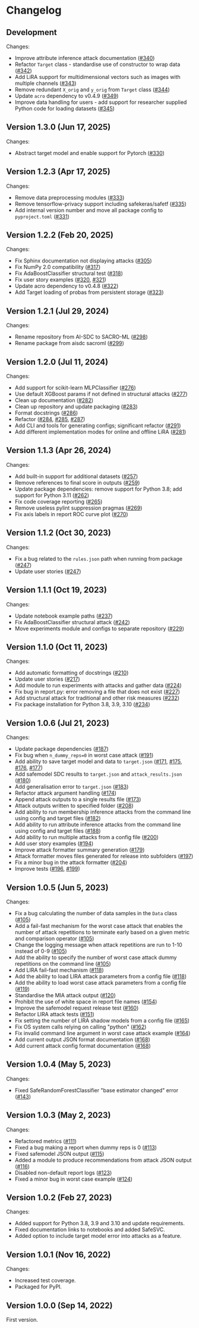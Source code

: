 # Changelog

## Development

Changes:
*   Improve attribute inference attack documentation ([#340](https://github.com/AI-SDC/SACRO-ML/pull/340))
*   Refactor `Target` class - standardise use of constructor to wrap data ([#342](https://github.com/AI-SDC/SACRO-ML/pull/342))
*   Add LiRA support for multidimensional vectors such as images with multiple channels ([#343](https://github.com/AI-SDC/SACRO-ML/pull/343))
*   Remove redundant `X_orig` and `y_orig` from `Target` class ([#344](https://github.com/AI-SDC/SACRO-ML/pull/344))
*   Update `acro` dependency to v0.4.9 ([#349](https://github.com/AI-SDC/SACRO-ML/pull/349))
*   Improve data handling for users - add support for researcher supplied Python code for loading datasets ([#345](https://github.com/AI-SDC/SACRO-ML/pull/345))

## Version 1.3.0 (Jun 17, 2025)

Changes:
*   Abstract target model and enable support for Pytorch ([#330](https://github.com/AI-SDC/SACRO-ML/pull/330))

## Version 1.2.3 (Apr 17, 2025)

Changes:
*   Remove data preprocessing modules ([#333](https://github.com/AI-SDC/SACRO-ML/pull/333))
*   Remove tensorflow-privacy support including safekeras/safetf ([#335](https://github.com/AI-SDC/SACRO-ML/pull/335))
*   Add internal version number and move all package config to `pyproject.toml` ([#331](https://github.com/AI-SDC/SACRO-ML/pull/331))

## Version 1.2.2 (Feb 20, 2025)

Changes:
*   Fix Sphinx documentation not displaying attacks ([#305](https://github.com/AI-SDC/SACRO-ML/pull/305))
*   Fix NumPy 2.0 compatibility ([#317](https://github.com/AI-SDC/SACRO-ML/pull/317))
*   Fix AdaBoostClassifier structural test ([#318](https://github.com/AI-SDC/SACRO-ML/pull/318))
*   Fix user story examples ([#320](https://github.com/AI-SDC/SACRO-ML/pull/320), [#321](https://github.com/AI-SDC/SACRO-ML/pull/321))
*   Update acro dependency to v0.4.8 ([#322](https://github.com/AI-SDC/SACRO-ML/pull/322))
*   Add Target loading of probas from persistent storage ([#323](https://github.com/AI-SDC/SACRO-ML/pull/323))

## Version 1.2.1 (Jul 29, 2024)

Changes:
*   Rename repository from AI-SDC to SACRO-ML ([#298](https://github.com/AI-SDC/SACRO-ML/pull/298))
*   Rename package from aisdc sacroml ([#299](https://github.com/AI-SDC/SACRO-ML/pull/299))

## Version 1.2.0 (Jul 11, 2024)

Changes:
*   Add support for scikit-learn MLPClassifier ([#276](https://github.com/AI-SDC/SACRO-ML/pull/276))
*   Use default XGBoost params if not defined in structural attacks ([#277](https://github.com/AI-SDC/SACRO-ML/pull/277))
*   Clean up documentation ([#282](https://github.com/AI-SDC/SACRO-ML/pull/282))
*   Clean up repository and update packaging ([#283](https://github.com/AI-SDC/SACRO-ML/pull/283))
*   Format docstrings ([#286](https://github.com/AI-SDC/SACRO-ML/pull/286))
*   Refactor ([#284](https://github.com/AI-SDC/SACRO-ML/pull/284), [#285](https://github.com/AI-SDC/SACRO-ML/pull/285), [#287](https://github.com/AI-SDC/SACRO-ML/pull/287))
*   Add CLI and tools for generating configs; significant refactor ([#291](https://github.com/AI-SDC/SACRO-ML/pull/291))
*   Add different implementation modes for online and offline LiRA ([#281](https://github.com/AI-SDC/SACRO-ML/pull/281))

## Version 1.1.3 (Apr 26, 2024)

Changes:
*   Add built-in support for additional datasets ([#257](https://github.com/AI-SDC/SACRO-ML/pull/257))
*   Remove references to final score in outputs ([#259](https://github.com/AI-SDC/SACRO-ML/pull/259))
*   Update package dependencies: remove support for Python 3.8; add support for Python 3.11 ([#262](https://github.com/AI-SDC/SACRO-ML/pull/262))
*   Fix code coverage reporting ([#265](https://github.com/AI-SDC/SACRO-ML/pull/265))
*   Remove useless pylint suppression pragmas ([#269](https://github.com/AI-SDC/SACRO-ML/pull/269))
*   Fix axis labels in report ROC curve plot ([#270](https://github.com/AI-SDC/SACRO-ML/pull/270))

## Version 1.1.2 (Oct 30, 2023)

Changes:
*   Fix a bug related to the `rules.json` path when running from package ([#247](https://github.com/AI-SDC/SACRO-ML/pull/247))
*   Update user stories ([#247](https://github.com/AI-SDC/SACRO-ML/pull/247))

## Version 1.1.1 (Oct 19, 2023)

Changes:
*   Update notebook example paths ([#237](https://github.com/AI-SDC/SACRO-ML/pull/237))
*   Fix AdaBoostClassifier structural attack ([#242](https://github.com/AI-SDC/SACRO-ML/pull/242))
*   Move experiments module and configs to separate repository ([#229](https://github.com/AI-SDC/SACRO-ML/pull/229))

## Version 1.1.0 (Oct 11, 2023)

Changes:
*    Add automatic formatting of docstrings ([#210](https://github.com/AI-SDC/SACRO-ML/pull/210))
*    Update user stories ([#217](https://github.com/AI-SDC/SACRO-ML/pull/217))
*    Add module to run experiments with attacks and gather data ([#224](https://github.com/AI-SDC/SACRO-ML/pull/224))
*    Fix bug in report.py: error removing a file that does not exist ([#227](https://github.com/AI-SDC/SACRO-ML/pull/227))
*    Add structural attack for traditional and other risk measures ([#232](https://github.com/AI-SDC/SACRO-ML/pull/232))
*    Fix package installation for Python 3.8, 3.9, 3.10 ([#234](https://github.com/AI-SDC/SACRO-ML/pull/234))

## Version 1.0.6 (Jul 21, 2023)

Changes:
*    Update package dependencies ([#187](https://github.com/AI-SDC/SACRO-ML/pull/187))
*    Fix bug when `n_dummy_reps=0` in worst case attack ([#191](https://github.com/AI-SDC/SACRO-ML/pull/191))
*    Add ability to save target model and data to `target.json` ([#171](https://github.com/AI-SDC/SACRO-ML/pull/171), [#175](https://github.com/AI-SDC/SACRO-ML/pull/175), [#176](https://github.com/AI-SDC/SACRO-ML/pull/176), [#177](https://github.com/AI-SDC/SACRO-ML/pull/177))
*    Add safemodel SDC results to `target.json` and `attack_results.json` ([#180](https://github.com/AI-SDC/SACRO-ML/pull/180))
*    Add generalisation error to `target.json` ([#183](https://github.com/AI-SDC/SACRO-ML/pull/183))
*    Refactor attack argument handling ([#174](https://github.com/AI-SDC/SACRO-ML/pull/174))
*    Append attack outputs to a single results file ([#173](https://github.com/AI-SDC/SACRO-ML/pull/173))
*    Attack outputs written to specified folder ([#208](https://github.com/AI-SDC/SACRO-ML/pull/208))
*    Add ability to run membership inference attacks from the command line using config and target files ([#182](https://github.com/AI-SDC/SACRO-ML/pull/182))
*    Add ability to run attribute inference attacks from the command line using config and target files ([#188](https://github.com/AI-SDC/SACRO-ML/pull/188))
*    Add ability to run multiple attacks from a config file ([#200](https://github.com/AI-SDC/SACRO-ML/pull/200))
*    Add user story examples ([#194](https://github.com/AI-SDC/SACRO-ML/pull/194))
*    Improve attack formatter summary generation ([#179](https://github.com/AI-SDC/SACRO-ML/pull/179))
*    Attack formatter moves files generated for release into subfolders ([#197](https://github.com/AI-SDC/SACRO-ML/pull/197))
*    Fix a minor bug in the attack formatter ([#204](https://github.com/AI-SDC/SACRO-ML/pull/204))
*    Improve tests ([#196](https://github.com/AI-SDC/SACRO-ML/pull/196), [#199](https://github.com/AI-SDC/SACRO-ML/pull/199))

## Version 1.0.5 (Jun 5, 2023)

Changes:
*    Fix a bug calculating the number of data samples in the `Data` class ([#105](https://github.com/AI-SDC/SACRO-ML/pull/105))
*    Add a fail-fast mechanism for the worst case attack that enables the number of attack repetitions to terminate early based on a given metric and comparison operator ([#105](https://github.com/AI-SDC/SACRO-ML/pull/105))
*    Change the logging message when attack repetitions are run to 1-10 instead of 0-9 ([#105](https://github.com/AI-SDC/SACRO-ML/pull/105))
*    Add the ability to specify the number of worst case attack dummy repetitions on the command line ([#105](https://github.com/AI-SDC/SACRO-ML/pull/105))
*    Add LIRA fail-fast mechanism ([#118](https://github.com/AI-SDC/SACRO-ML/pull/118))
*    Add the ability to load LIRA attack parameters from a config file ([#118](https://github.com/AI-SDC/SACRO-ML/pull/118))
*    Add the ability to load worst case attack parameters from a config file ([#119](https://github.com/AI-SDC/SACRO-ML/pull/119))
*    Standardise the MIA attack output ([#120](https://github.com/AI-SDC/SACRO-ML/pull/120))
*    Prohibit the use of white space in report file names ([#154](https://github.com/AI-SDC/SACRO-ML/pull/154))
*    Improve the safemodel request release test ([#160](https://github.com/AI-SDC/SACRO-ML/pull/160))
*    Refactor LIRA attack tests ([#151](https://github.com/AI-SDC/SACRO-ML/pull/151))
*    Fix setting the number of LIRA shadow models from a config file ([#165](https://github.com/AI-SDC/SACRO-ML/pull/165))
*    Fix OS system calls relying on calling "python" ([#162](https://github.com/AI-SDC/SACRO-ML/pull/162))
*    Fix invalid command line argument in worst case attack example ([#164](https://github.com/AI-SDC/SACRO-ML/pull/164))
*    Add current output JSON format documentation ([#168](https://github.com/AI-SDC/SACRO-ML/pull/168))
*    Add current attack config format documentation ([#168](https://github.com/AI-SDC/SACRO-ML/pull/168))

## Version 1.0.4 (May 5, 2023)

Changes:
*    Fixed SafeRandomForestClassifier "base estimator changed" error ([#143](https://github.com/AI-SDC/SACRO-ML/pull/143))

## Version 1.0.3 (May 2, 2023)

Changes:
*    Refactored metrics ([#111](https://github.com/AI-SDC/SACRO-ML/pull/111))
*    Fixed a bug making a report when dummy reps is 0 ([#113](https://github.com/AI-SDC/SACRO-ML/pull/113))
*    Fixed safemodel JSON output ([#115](https://github.com/AI-SDC/SACRO-ML/pull/115))
*    Added a module to produce recommendations from attack JSON output ([#116](https://github.com/AI-SDC/SACRO-ML/pull/116))
*    Disabled non-default report logs ([#123](https://github.com/AI-SDC/SACRO-ML/pull/123))
*    Fixed a minor bug in worst case example ([#124](https://github.com/AI-SDC/SACRO-ML/pull/124))

## Version 1.0.2 (Feb 27, 2023)

Changes:
*    Added support for Python 3.8, 3.9 and 3.10 and update requirements.
*    Fixed documentation links to notebooks and added SafeSVC.
*    Added option to include target model error into attacks as a feature.

## Version 1.0.1 (Nov 16, 2022)

Changes:
*    Increased test coverage.
*    Packaged for PyPI.

## Version 1.0.0 (Sep 14, 2022)

First version.
